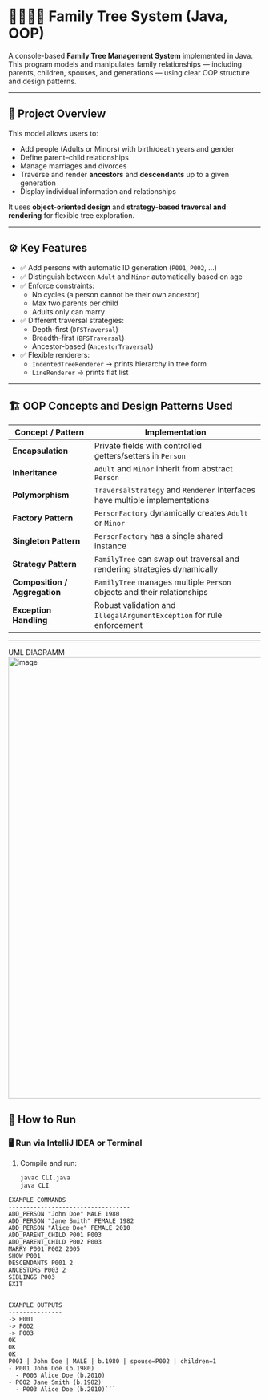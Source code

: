 # 👨‍👩‍👧‍👦 Family Tree System (Java, OOP)

A console-based **Family Tree Management System** implemented in Java.  
This program models and manipulates family relationships — including parents, children, spouses, and generations — using clear OOP structure and design patterns.

---

## 🧩 Project Overview
This model allows users to:
- Add people (Adults or Minors) with birth/death years and gender  
- Define parent–child relationships  
- Manage marriages and divorces  
- Traverse and render **ancestors** and **descendants** up to a given generation  
- Display individual information and relationships  

It uses **object-oriented design** and **strategy-based traversal and rendering** for flexible tree exploration.

---

## ⚙️ Key Features
- ✅ Add persons with automatic ID generation (`P001`, `P002`, …)
- ✅ Distinguish between `Adult` and `Minor` automatically based on age
- ✅ Enforce constraints:
  - No cycles (a person cannot be their own ancestor)
  - Max two parents per child
  - Adults only can marry
- ✅ Different traversal strategies:
  - Depth-first (`DFSTraversal`)
  - Breadth-first (`BFSTraversal`)
  - Ancestor-based (`AncestorTraversal`)
- ✅ Flexible renderers:
  - `IndentedTreeRenderer` → prints hierarchy in tree form  
  - `LineRenderer` → prints flat list

---

## 🏗️ OOP Concepts and Design Patterns Used

| Concept / Pattern | Implementation |
|--------------------|----------------|
| **Encapsulation** | Private fields with controlled getters/setters in `Person` |
| **Inheritance** | `Adult` and `Minor` inherit from abstract `Person` |
| **Polymorphism** | `TraversalStrategy` and `Renderer` interfaces have multiple implementations |
| **Factory Pattern** | `PersonFactory` dynamically creates `Adult` or `Minor` |
| **Singleton Pattern** | `PersonFactory` has a single shared instance |
| **Strategy Pattern** | `FamilyTree` can swap out traversal and rendering strategies dynamically |
| **Composition / Aggregation** | `FamilyTree` manages multiple `Person` objects and their relationships |
| **Exception Handling** | Robust validation and `IllegalArgumentException` for rule enforcement |

---
UML DIAGRAMM
<img width="1778" height="881" alt="image" src="https://github.com/user-attachments/assets/f1f3824f-dce3-4a15-bf5e-42898c653b6c" />
## 🧭 How to Run

### 🖥️ Run via IntelliJ IDEA or Terminal

1. Compile and run:
   ```bash
   javac CLI.java
   java CLI

  ```shell
  EXAMPLE COMMANDS
  ----------------------------------
  ADD_PERSON "John Doe" MALE 1980
  ADD_PERSON "Jane Smith" FEMALE 1982
  ADD_PERSON "Alice Doe" FEMALE 2010
  ADD_PARENT_CHILD P001 P003
  ADD_PARENT_CHILD P002 P003
  MARRY P001 P002 2005
  SHOW P001
  DESCENDANTS P001 2
  ANCESTORS P003 2
  SIBLINGS P003
  EXIT


  EXAMPLE OUTPUTS
  ---------------
  -> P001
  -> P002
  -> P003
  OK
  OK
  OK
  P001 | John Doe | MALE | b.1980 | spouse=P002 | children=1
  - P001 John Doe (b.1980)
    - P003 Alice Doe (b.2010)
  - P002 Jane Smith (b.1982)
    - P003 Alice Doe (b.2010)```


